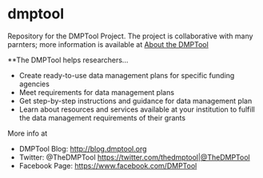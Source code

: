 dmptool
=======

Repository for the DMPTool Project. The project is collaborative with many parnters; more information is available at [About the DMPTool](http://dmptool.org/about)


**The DMPTool helps researchers...
* Create ready-to-use data management plans for specific funding agencies
* Meet requirements for data management plans
* Get step-by-step instructions and guidance for data management plan
* Learn about resources and services available at your institution to fulfill the data management requirements of their grants

More info at 
* DMPTool Blog: http://blog.dmptool.org
* Twitter: @TheDMPTool https://twitter.com/thedmptool|@TheDMPTool
* Facebook Page: https://www.facebook.com/DMPTool

